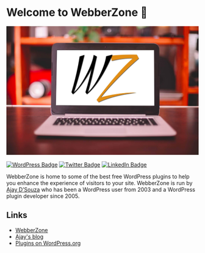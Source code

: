 # Welcome to WebberZone 👋

![WebberZone Banner](https://raw.githubusercontent.com/WebberZone/.github/main/profile/WZ-Banner.jpg)

[![WordPress Badge](https://img.shields.io/badge/WordPress-black?logo=wordpress&logoColor=white&style=for-the-badge)](https://profiles.wordpress.org/webberzone/) [![Twitter Badge](https://img.shields.io/badge/Twitter-blue?style=for-the-badge&logo=twitter&logoColor=white)](https://twitter.com/WebberZone) [![LinkedIn Badge](https://img.shields.io/badge/LinkedIn-blue?style=for-the-badge&logo=linkedin&logoColor=white)](https://uk.linkedin.com/company/webberzone)

WebberZone is home to some of the best free WordPress plugins to help you enhance the experience of visitors to your site. WebberZone is run by [Ajay D’Souza](https://ajaydsouza.com/) who has been a WordPress user from 2003 and a WordPress plugin developer since 2005.

## Links

* [WebberZone](https://webberzone.com)
* [Ajay's blog](https://ajaydsouza.com)
* [Plugins on WordPress.org](https://profiles.wordpress.org/webberzone/#content-plugins)
